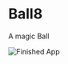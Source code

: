 # Ball8
A magic Ball




![Finished App](https://github.com/londonappbrewery/Images/blob/master/8-ball-flutter-gif.gif)
